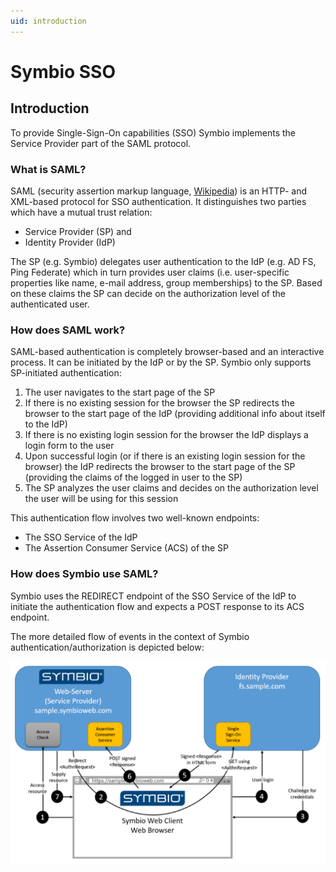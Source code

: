 ```yaml
---
uid: introduction
---
```

# Symbio SSO

## Introduction

To provide Single-Sign-On capabilities (SSO) Symbio implements the Service Provider part of the SAML protocol.

### What is SAML?

SAML (security assertion markup language, [Wikipedia](https://en.wikipedia.org/wiki/SAML_2.0)) is an HTTP- and XML-based protocol for SSO authentication. It distinguishes two parties which have a mutual trust relation:

* Service Provider (SP) and
* Identity Provider (IdP)

The SP (e.g. Symbio) delegates user authentication to the IdP (e.g. AD FS, Ping Federate) which in turn provides user claims (i.e. user-specific properties like name, e-mail address, group memberships) to the SP. Based on these claims the SP can decide on the authorization level of the authenticated user.

### How does SAML work?

SAML-based authentication is completely browser-based and an interactive process. It can be initiated by the IdP or by the SP. Symbio only supports SP-initiated authentication:

1. The user navigates to the start page of the SP
2. If there is no existing session for the browser the SP redirects the browser to the start page of the IdP (providing additional info about itself to the IdP)
3. If there is no existing login session for the browser the IdP displays a login form to the user
4. Upon successful login (or if there is an existing login session for the browser) the IdP redirects the browser to the start page of the SP (providing the claims of the logged in user to the SP)
5. The SP analyzes the user claims and decides on the authorization level the user will be using for this session

This authentication flow involves two well-known endpoints:

* The SSO Service of the IdP
* The Assertion Consumer Service (ACS) of the SP

### How does Symbio use SAML?

Symbio uses the REDIRECT endpoint of the SSO Service of the IdP to initiate the authentication flow and expects a POST response to its ACS endpoint.

The more detailed flow of events in the context of Symbio authentication/authorization is depicted below:

![](media/sso-flow.png)
